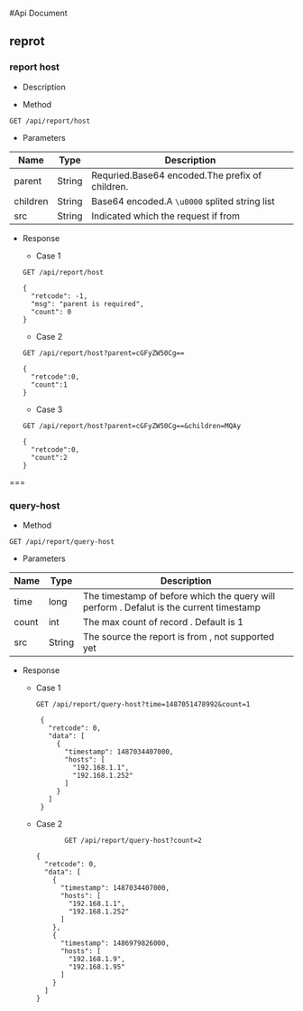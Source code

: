 #Api Document

## reprot

### report host

- Description  


- Method

```text
GET /api/report/host
```

- Parameters

| Name |Type|Description|
|---|---|---|
|parent  |String|Requried.Base64 encoded.The prefix of children.|
| children |String|Base64 encoded.A `\u0000` splited string list|
| src |String|Indicated which the request if from|


- Response

    - Case 1
    
    ```text
    GET /api/report/host
    ```
    
    ```text
    {
      "retcode": -1,
      "msg": "parent is required",
      "count": 0
    }    
    ```
    
    - Case 2
    
    ```text
    GET /api/report/host?parent=cGFyZW50Cg==
    ```
    
    ```text
    {
      "retcode":0,
      "count":1
    }   
    ```
   
    - Case 3
    
    ```text
    GET /api/report/host?parent=cGFyZW50Cg==&children=MQAy
    ```
    
    ```text
    {
      "retcode":0,
      "count":2
    }   
    ```


===

### query-host


- Method

```text
GET /api/report/query-host
```

- Parameters

| Name |Type|Description|
|---|---|---|
| time|long|The timestamp of before which the query will perform . Defalut is the current timestamp|
| count|int|The max count of  record . Default is 1|
| src|String|The source the report is from , not supported yet|


- Response

    - Case 1
        ```text
        GET /api/report/query-host?time=1487051478992&count=1
        ```
        
        ```text
         {
           "retcode": 0,
           "data": [
             {
               "timestamp": 1487034407000,
               "hosts": [
                 "192.168.1.1",
                 "192.168.1.252"
               ]
             }
           ]
         }
        ```    
    - Case 2
         ```text
                GET /api/report/query-host?count=2
         ```
         
         ```text
         {
           "retcode": 0,
           "data": [
             {
               "timestamp": 1487034407000,
               "hosts": [
                 "192.168.1.1",
                 "192.168.1.252"
               ]
             },
             {
               "timestamp": 1486979826000,
               "hosts": [
                 "192.168.1.9",
                 "192.168.1.95"
               ]
             }
           ]
         }
         ```